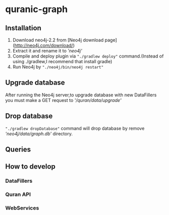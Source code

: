 # quranic-graph



## Installation
1. Download neo4j-2.2 from [Neo4j download page] (http://neo4j.com/download/)
2. Extract it and rename it to *'neo4j'*
3. Compile and deploy plugin via `"./gradlew deploy"` command.(Instead of using ./gradlew,I recommend that install gradle)
4. Run Neo4j by `"./neo4j/bin/neo4j restart"`

## Upgrade database
After running the Neo4j server,to upgrade database with new DataFillers you must make a GET request to *'/quran/data/upgrade'*

## Drop database
`"./gradlew dropDatabase"` command will drop database by remove *'neo4j/data/graph.db'* directory.



## Queries


## How to develop
### DataFillers
### Quran API
### WebServices
